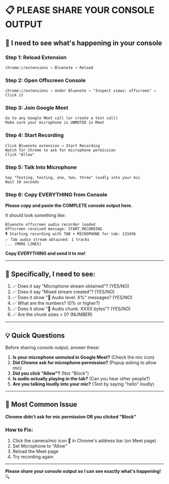 # 📋 PLEASE SHARE YOUR CONSOLE OUTPUT

## 🎯 I need to see what's happening in your console

### Step 1: Reload Extension
```
chrome://extensions → Bluenote → Reload
```

### Step 2: Open Offscreen Console
```
chrome://extensions → Under Bluenote → "Inspect views: offscreen" → Click it
```

### Step 3: Join Google Meet
```
Go to any Google Meet call (or create a test call)
Make sure your microphone is UNMUTED in Meet
```

### Step 4: Start Recording
```
Click Bluenote extension → Start Recording
Watch for Chrome to ask for microphone permission
Click "Allow"
```

### Step 5: Talk Into Microphone
```
Say "Testing, testing, one, two, three" loudly into your mic
Wait 10 seconds
```

### Step 6: Copy EVERYTHING from Console

**Please copy and paste the COMPLETE console output here.**

It should look something like:

```
Bluenote offscreen audio recorder loaded
Offscreen received message: START_RECORDING
🎙️ Starting recording with TAB + MICROPHONE for tab: 123456
✅ Tab audio stream obtained: 1 tracks
... (MORE LINES)
```

**Copy EVERYTHING and send it to me!**

---

## 🎯 Specifically, I need to see:

1. ✅ Does it say "Microphone stream obtained"? (YES/NO)
2. ✅ Does it say "Mixed stream created"? (YES/NO)
3. ✅ Does it show "🎵 Audio level: X%" messages? (YES/NO)
4. ✅ What are the numbers? (0% or higher?)
5. ✅ Does it show "📼 Audio chunk: XXXX bytes"? (YES/NO)
6. ✅ Are the chunk sizes > 0? (NUMBER)

---

## 💡 Quick Questions

Before sharing console output, answer these:

1. **Is your microphone unmuted in Google Meet?** (Check the mic icon)
2. **Did Chrome ask for microphone permission?** (Popup asking to allow mic)
3. **Did you click "Allow"?** (Not "Block")
4. **Is audio actually playing in the tab?** (Can you hear other people?)
5. **Are you talking loudly into your mic?** (Test by saying "hello" loudly)

---

## 🚨 Most Common Issue

**Chrome didn't ask for mic permission OR you clicked "Block"**

### How to Fix:

1. Click the camera/mic icon 🎥 in Chrome's address bar (on Meet page)
2. Set Microphone to "Allow"
3. Reload the Meet page
4. Try recording again

---

**Please share your console output so I can see exactly what's happening!** 🔍

